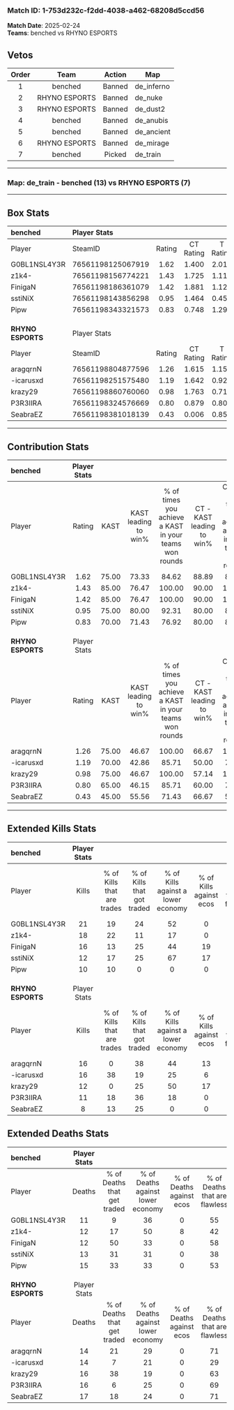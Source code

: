### Match ID: 1-753d232c-f2dd-4038-a462-68208d5ccd56  
**Match Date**: 2025-02-24  
**Teams**: benched vs RHYNO ESPORTS  

## Vetos  

| Order | Team | Action | Map |
| :---: | :--: | :----: | --- |
| 1 | benched | Banned | de_inferno |
| 2 | RHYNO ESPORTS | Banned | de_nuke |
| 3 | RHYNO ESPORTS | Banned | de_dust2 |
| 4 | benched | Banned | de_anubis |
| 5 | benched | Banned | de_ancient |
| 6 | RHYNO ESPORTS | Banned | de_mirage |
| 7 | benched | Picked | de_train |

---  

### **Map**: de_train - benched (13) vs RHYNO ESPORTS (7)  
---  

## Box Stats  

| **benched**       | Player Stats      |        |           |          |       |       |       |         |        |      |     |
| :- | :- | :-: | :-: | :-: | :-: | :-: | :-: | :-: | :-: | :-: | :-: |
| Player            | SteamID           | Rating | CT Rating | T Rating | KAST  |  ADR  | Kills | Assists | Deaths | K/D  | HS% |
| G0BL1NSL4Y3R      | 76561198125067919 |  1.62  |   1.400   |  2.017   | 75.00 | 117.8 |  21   |    4    |   11   | 1.91 | 66  |
| z1k4-             | 76561198156774221 |  1.43  |   1.725   |  1.117   | 85.00 | 83.9  |  18   |    4    |   12   | 1.50 | 44  |
| FinigaN           | 76561198186361079 |  1.42  |   1.881   |  1.128   | 85.00 | 98.9  |  16   |   10    |   12   | 1.33 | 31  |
| sstiNiX           | 76561198143856298 |  0.95  |   1.464   |  0.451   | 75.00 | 50.4  |  12   |    2    |   13   | 0.92 | 50  |
| Pipw              | 76561198343321573 |  0.83  |   0.748   |  1.297   | 70.00 | 60.8  |  10   |    7    |   15   | 0.67 | 70  |
|                   |                   |        |           |          |       |       |       |         |        |      |     |
|                   |                   |        |           |          |       |       |       |         |        |      |     |
|                   |                   |        |           |          |       |       |       |         |        |      |     |
| **RHYNO ESPORTS** | Player Stats      |        |           |          |       |       |       |         |        |      |     |
| Player            | SteamID           | Rating | CT Rating | T Rating | KAST  |  ADR  | Kills | Assists | Deaths | K/D  | HS% |
| aragqrnN          | 76561198804877596 |  1.26  |   1.615   |  1.150   | 75.00 | 94.9  |  16   |    5    |   14   | 1.14 | 62  |
| -icarusxd         | 76561198251575480 |  1.19  |   1.642   |  0.929   | 70.00 | 92.6  |  16   |    0    |   14   | 1.14 | 62  |
| krazy29           | 76561198860760060 |  0.98  |   1.763   |  0.716   | 75.00 | 76.3  |  12   |    6    |   16   | 0.75 | 25  |
| P3R3IIRA          | 76561198324576669 |  0.80  |   0.879   |  0.801   | 65.00 | 60.3  |  11   |    5    |   16   | 0.69 | 63  |
| SeabraEZ          | 76561198381018139 |  0.43  |   0.006   |  0.854   | 45.00 | 44.4  |   8   |    2    |   17   | 0.47 | 62  |
---  

## Contribution Stats  

| **benched**       | Player Stats |       |                      |                                                        |                           |                                                             |                          |                                                            |
| :- | :-: | :-: | :-: | :-: | :-: | :-: | :-: | :-: |
| Player            |    Rating    | KAST  | KAST leading to win% | % of times you achieve a KAST in your teams won rounds | CT - KAST leading to win% | CT - % of times you achieve a KAST in your teams won rounds | T - KAST leading to win% | T - % of times you achieve a KAST in your teams won rounds |
| G0BL1NSL4Y3R      |     1.62     | 75.00 |        73.33         |                         84.62                          |           88.89           |                            88.89                            |          50.00           |                           75.00                            |
| z1k4-             |     1.43     | 85.00 |        76.47         |                         100.00                         |           90.00           |                           100.00                            |          57.14           |                           100.00                           |
| FinigaN           |     1.42     | 85.00 |        76.47         |                         100.00                         |           90.00           |                           100.00                            |          57.14           |                           100.00                           |
| sstiNiX           |     0.95     | 75.00 |        80.00         |                         92.31                          |           80.00           |                            88.89                            |          80.00           |                           100.00                           |
| Pipw              |     0.83     | 70.00 |        71.43         |                         76.92                          |           80.00           |                            88.89                            |          50.00           |                           50.00                            |
|                   |              |       |                      |                                                        |                           |                                                             |                          |                                                            |
|                   |              |       |                      |                                                        |                           |                                                             |                          |                                                            |
|                   |              |       |                      |                                                        |                           |                                                             |                          |                                                            |
| **RHYNO ESPORTS** | Player Stats |       |                      |                                                        |                           |                                                             |                          |                                                            |
| Player            |    Rating    | KAST  | KAST leading to win% | % of times you achieve a KAST in your teams won rounds | CT - KAST leading to win% | CT - % of times you achieve a KAST in your teams won rounds | T - KAST leading to win% | T - % of times you achieve a KAST in your teams won rounds |
| aragqrnN          |     1.26     | 75.00 |        46.67         |                         100.00                         |           66.67           |                           100.00                            |          33.33           |                           100.00                           |
| -icarusxd         |     1.19     | 70.00 |        42.86         |                         85.71                          |           50.00           |                            75.00                            |          37.50           |                           100.00                           |
| krazy29           |     0.98     | 75.00 |        46.67         |                         100.00                         |           57.14           |                           100.00                            |          37.50           |                           100.00                           |
| P3R3IIRA          |     0.80     | 65.00 |        46.15         |                         85.71                          |           60.00           |                            75.00                            |          37.50           |                           100.00                           |
| SeabraEZ          |     0.43     | 45.00 |        55.56         |                         71.43                          |           66.67           |                            50.00                            |          50.00           |                           100.00                           |
---  

## Extended Kills Stats  

| **benched**       | Player Stats |                            |                            |                                    |                         |                              |                                 |                                       |                    |           |
| :- | :-: | :-: | :-: | :-: | :-: | :-: | :-: | :-: | :-: | :-: |
| Player            |    Kills     | % of Kills that are trades | % of Kills that got traded | % of Kills against a lower economy | % of Kills against ecos | % of Kills that are flawless | % of Kills that are close duels | % of Kills that are assisted by flash | Pistol Round Kills | AWP Kills |
| G0BL1NSL4Y3R      |      21      |             19             |             24             |                 52                 |            0            |              67              |                0                |                   5                   |         5          |     0     |
| z1k4-             |      18      |             22             |             11             |                 17                 |            0            |              56              |                6                |                   0                   |         2          |     3     |
| FinigaN           |      16      |             13             |             25             |                 44                 |           19            |              69              |                6                |                   0                   |         2          |     0     |
| sstiNiX           |      12      |             17             |             25             |                 67                 |           17            |              42              |               17                |                  17                   |         0          |     0     |
| Pipw              |      10      |             10             |             0              |                 0                  |            0            |              70              |                0                |                   0                   |         1          |     0     |
|                   |              |                            |                            |                                    |                         |                              |                                 |                                       |                    |           |
|                   |              |                            |                            |                                    |                         |                              |                                 |                                       |                    |           |
|                   |              |                            |                            |                                    |                         |                              |                                 |                                       |                    |           |
| **RHYNO ESPORTS** | Player Stats |                            |                            |                                    |                         |                              |                                 |                                       |                    |           |
| Player            |    Kills     | % of Kills that are trades | % of Kills that got traded | % of Kills against a lower economy | % of Kills against ecos | % of Kills that are flawless | % of Kills that are close duels | % of Kills that are assisted by flash | Pistol Round Kills | AWP Kills |
| aragqrnN          |      16      |             0              |             38             |                 44                 |           13            |              69              |                6                |                   6                   |         1          |     0     |
| -icarusxd         |      16      |             38             |             19             |                 25                 |            6            |              44              |                6                |                  13                   |         3          |     0     |
| krazy29           |      12      |             0              |             25             |                 50                 |           17            |              58              |                8                |                   0                   |         1          |     6     |
| P3R3IIRA          |      11      |             18             |             36             |                 18                 |            0            |              27              |                0                |                   0                   |         0          |     0     |
| SeabraEZ          |      8       |             13             |             25             |                 0                  |            0            |              38              |               13                |                  25                   |         0          |     0     |
## Extended Deaths Stats  

| **benched**       | Player Stats |                             |                                   |                          |                               |                            |                           |               |
| :- | :-: | :-: | :-: | :-: | :-: | :-: | :-: | :-: |
| Player            |    Deaths    | % of Deaths that get traded | % of Deaths against lower economy | % of Deaths against ecos | % of Deaths that are flawless | % of Deaths that are close | % of Deaths while blinded | Deaths to AWP |
| G0BL1NSL4Y3R      |      11      |              9              |                36                 |            0             |              55               |             0              |             9             |       0       |
| z1k4-             |      12      |             17              |                50                 |            8             |              42               |             8              |             0             |       1       |
| FinigaN           |      12      |             50              |                33                 |            0             |              58               |             17             |            25             |       1       |
| sstiNiX           |      13      |             31              |                31                 |            0             |              38               |             0              |             0             |       2       |
| Pipw              |      15      |             33              |                33                 |            0             |              53               |             7              |             7             |       2       |
|                   |              |                             |                                   |                          |                               |                            |                           |               |
|                   |              |                             |                                   |                          |                               |                            |                           |               |
|                   |              |                             |                                   |                          |                               |                            |                           |               |
| **RHYNO ESPORTS** | Player Stats |                             |                                   |                          |                               |                            |                           |               |
| Player            |    Deaths    | % of Deaths that get traded | % of Deaths against lower economy | % of Deaths against ecos | % of Deaths that are flawless | % of Deaths that are close | % of Deaths while blinded | Deaths to AWP |
| aragqrnN          |      14      |             21              |                29                 |            0             |              71               |             0              |             0             |       0       |
| -icarusxd         |      14      |              7              |                21                 |            0             |              29               |             14             |             0             |       0       |
| krazy29           |      16      |             38              |                19                 |            0             |              63               |             6              |             0             |       2       |
| P3R3IIRA          |      16      |              6              |                25                 |            0             |              69               |             6              |             6             |       1       |
| SeabraEZ          |      17      |             18              |                24                 |            0             |              71               |             0              |            12             |       0       |
